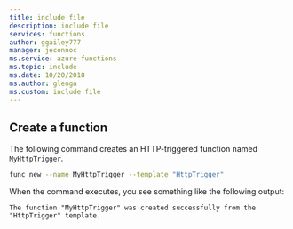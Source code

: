 ```yaml
---
title: include file
description: include file
services: functions
author: ggailey777
manager: jeconnoc
ms.service: azure-functions
ms.topic: include
ms.date: 10/20/2018
ms.author: glenga
ms.custom: include file
---
```


## Create a function

The following command creates an HTTP-triggered function named `MyHttpTrigger`.

```bash
func new --name MyHttpTrigger --template "HttpTrigger"
```

When the command executes, you see something like the following output:

```output
The function "MyHttpTrigger" was created successfully from the "HttpTrigger" template.
```
